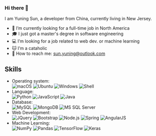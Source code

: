 ### Hi there 👋
I am Yuning Sun, a developer from China, currently living in New Jersey.
- 🔭 I’m currently looking for a full-time job in North America 
- 🎓 I just got a master's degree in software engineering
- 💻 I’m looking for a job related to web dev. or machine learning
- 🐱 I’m a cataholic
- 📮 How to reach me: <sun.yuning@outlook.com>
## Skills
- Operating system:   
![macOS](http://img.shields.io/badge/-macOS-000000?style=flat-square&logo=macos)
![Ubuntu](https://img.shields.io/badge/-Ubuntu-E95420?style=flat-square&logo=ubuntu&logoColor=ffffff)
![Windows](http://img.shields.io/badge/-Windows-0078D6?style=flat-square&logo=windows)
![Shell](https://img.shields.io/badge/-Shell-FFD500?style=flat-square&logo=shell&logoColor=000000)
- Language:   
![Python](http://img.shields.io/badge/-Python-3776AB?style=flat-square&logo=python&logoColor=ffffff)
![JavaScript](https://img.shields.io/badge/-JavaScript-F7DF1E?style=flat-square&logo=javascript&logoColor=000000)
![Java](https://img.shields.io/badge/-Java-007396?style=flat-square&logo=java&logoColor=ffffff)
- Database:   
![MySQL](http://img.shields.io/badge/-MySQL-007599?style=flat-square&logo=MySQL&logoColor=ffffff)
![MongoDB](http://img.shields.io/badge/-MongoDB-47A248?style=flat-square&logo=MySQL&logoColor=ffffff)
![MS SQL Server](http://img.shields.io/badge/-MS%20SQL%20Server-CC2927?style=flat-square&logo=microsoft-sql-server&logoColor=ffffff)
- Web Development:    
![JQuery](http://img.shields.io/badge/-JQuery-0769AD?style=flat-square&logo=jquery&logoColor=ffffff)
![Bootstrap](http://img.shields.io/badge/-Bootstrap-7952B3?style=flat-square&logo=bootstrap&logoColor=ffffff)
![Node.js](http://img.shields.io/badge/-Node.js-339933?style=flat-square&logo=node.js&logoColor=ffffff)
![Spring](http://img.shields.io/badge/-Spring-6DB33F?style=flat-square&logo=spring&logoColor=ffffff)
![AngularJS](http://img.shields.io/badge/-AngularJS-E23237?style=flat-square&logo=angularjs&logoColor=ffffff)
- Machine Learning:   
![NumPy](http://img.shields.io/badge/-NumPy-013243?style=flat-square&logo=numpy&logoColor=ffffff)
![Pandas](http://img.shields.io/badge/-Pandas-150458?style=flat-square&logo=pandas&logoColor=ffffff)
![TensorFlow](http://img.shields.io/badge/-TensorFlow-FF6F00?style=flat-square&logo=tensorflow&logoColor=ffffff)
![Keras](http://img.shields.io/badge/-Keras-D00000?style=flat-square&logo=keras&logoColor=ffffff)
